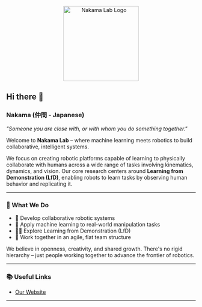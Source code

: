 <p align="center">
  <img profile="assets/nakamaLogo.png" alt="Nakama Lab Logo" width="200"/>
</p>

## Hi there 👋

### Nakama (仲間 - Japanese)  
*"Someone you are close with, or with whom you do something together."*

Welcome to **Nakama Lab** – where machine learning meets robotics to build collaborative, intelligent systems.

We focus on creating robotic platforms capable of learning to physically collaborate with humans across a wide range of tasks involving kinematics, dynamics, and vision. Our core research centers around **Learning from Demonstration (LfD)**, enabling robots to learn tasks by observing human behavior and replicating it.

---

### 🌟 What We Do

- 🤖 Develop collaborative robotic systems  
- 🧠 Apply machine learning to real-world manipulation tasks  
- 👨‍🏫 Explore Learning from Demonstration (LfD)  
- 👥 Work together in an agile, flat team structure  

We believe in openness, creativity, and shared growth. There's no rigid hierarchy – just people working together to advance the frontier of robotics.

---

### 📚 Useful Links

- [Our Website](https://www.utwente.nl/en/et/be/research/nakama_robotics_lab/) 

---
